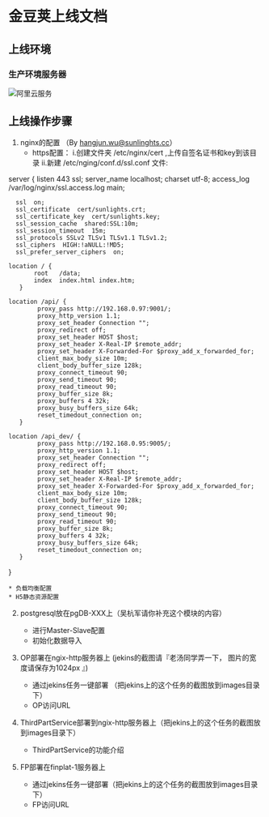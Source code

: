﻿# 金豆荚上线文档

## 上线环境

### 生产环境服务器

![阿里云服务](./ali_servers.jpg)

## 上线操作步骤

1. nginx的配置 （By hangjun.wu@sunlinghts.cc）
	* https配置：
	i.创建文件夹 /etc/nginx/cert ,上传自签名证书和key到该目录
	ii.新建 /etc/nging/conf.d/ssl.conf 文件:

server {
      listen 443 ssl;
      server_name localhost;
      charset utf-8;
      access_log /var/log/nginx/ssl.access.log main;

      ssl  on;
      ssl_certificate  cert/sunlights.crt;
      ssl_certificate_key  cert/sunlights.key;
      ssl_session_cache  shared:SSL:10m;
      ssl_session_timeout  15m;
      ssl_protocols SSLv2 TLSv1 TLSv1.1 TLSv1.2;
      ssl_ciphers  HIGH:!aNULL:!MD5;
      ssl_prefer_server_ciphers  on;

    location / {
           root   /data;
           index  index.html index.htm;
       }

    location /api/ {
            proxy_pass http://192.168.0.97:9001/;
            proxy_http_version 1.1;
            proxy_set_header Connection "";
            proxy_redirect off;
            proxy_set_header HOST $host;
            proxy_set_header X-Real-IP $remote_addr;
            proxy_set_header X-Forwarded-For $proxy_add_x_forwarded_for;
            client_max_body_size 10m;
            client_body_buffer_size 128k;
            proxy_connect_timeout 90;
            proxy_send_timeout 90;
            proxy_read_timeout 90; 
            proxy_buffer_size 8k; 
            proxy_buffers 4 32k; 
            proxy_busy_buffers_size 64k;
            reset_timedout_connection on;
       }

    location /api_dev/ {
            proxy_pass http://192.168.0.95:9005/;
            proxy_http_version 1.1;
            proxy_set_header Connection "";
            proxy_redirect off;
            proxy_set_header HOST $host;
            proxy_set_header X-Real-IP $remote_addr;
            proxy_set_header X-Forwarded-For $proxy_add_x_forwarded_for;
            client_max_body_size 10m;
            client_body_buffer_size 128k;
            proxy_connect_timeout 90;
            proxy_send_timeout 90;
            proxy_read_timeout 90; 
            proxy_buffer_size 8k; 
            proxy_buffers 4 32k; 
            proxy_busy_buffers_size 64k;
            reset_timedout_connection on;
       }
   }


	* 负载均衡配置
	* H5静态资源配置
	
2. postgresql放在pgDB-XXX上（吴杭军请你补充这个模块的内容）
	* 进行Master-Slave配置
	* 初始化数据导入
	
3. OP部署在ngix-http服务器上  (jekins的截图请『老汤同学弄一下， 图片的宽度请保存为1024px 』)
	* 通过jekins任务一键部署 （把jekins上的这个任务的截图放到images目录下）
	* OP访问URL

4. ThirdPartService部署到ngix-http服务器上（把jekins上的这个任务的截图放到images目录下）
    * ThirdPartService的功能介绍
	
5. FP部署在finplat-1服务器上
    * 通过jekins任务一键部署（把jekins上的这个任务的截图放到images目录下）
    * FP访问URL
    




